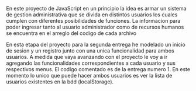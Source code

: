 En este proyecto de JavaScript en un principio la idea es armar un sistema de gestion administrativa que se divida en distintos usuarios los cuales cumplen con diferentes posibilidades de funciones. La informacion para poder ingresar tanto al usuario administrador como de recursos humanos se encuentra en el arreglo del codigo de cada archivo

En esta etapa del proyecto para la segunda entrega he modelado un inicio de sesion y un registro junto con una unica funcionalidad para ambos usuarios. 
A medida que vaya avanzando con el proyecto le voy a ir agregando las funcionalidades correspondientes a cada usuario y sus respectivos menus. El codigo comentado es de la entrega numero 1. 
En este momento lo unico que puede hacer ambos usuarios es ver la lista de usuarios existentes en la bdd (localStorage). 